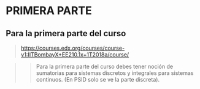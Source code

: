 ﻿# PRIMERA PARTE

## Para la primera parte del curso

> https://courses.edx.org/courses/course-v1:IITBombayX+EE210.1x+1T2018a/course/

>> Para la primera parte del curso debes tener noción de sumatorias para sistemas discretos y integrales para sistemas continuos. (En PSID solo se ve la parte discreta).